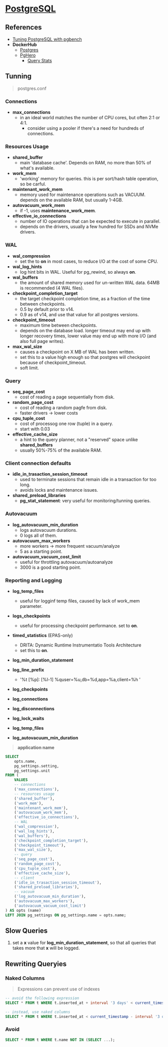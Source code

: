 # [PostgreSQL](https://www.postgresql.org/)

## References

-   [Tuning PostgreSQL with pgbench](https://www.cloudbees.com/blog/tuning-postgresql-with-pgbench)
-   **DockerHub**
    -   [Postgres](https://hub.docker.com/_/postgres)
    -   [PgHero](https://hub.docker.com/r/ankane/pghero)
        -   [Query Stats](https://github.com/ankane/pghero/blob/master/guides/Query-Stats.md)

## Tunning

> postgres.conf

### Connections

-   **max_connections**
    -   in an ideal world matches the number of CPU cores, but often 2:1 or 4:1.
        -   consider using a pooler if there's a need for hundreds of connections.

### Resources Usage

-   **shared_buffer**
    -   main 'database cache'. Depends on RAM, no more than 50% of what's available.
-   **work_mem**
    -   'working' memory for queries. this is per sort/hash table operation, so be carful.
-   **maintenant_work_mem**
    -   memory used for maintenance operations such as VACUUM. depends on the available RAM, but usually 1-4GB.
-   **autovacuum_work_mem**
    -   if -1, uses **maintenance_work_mem**.
-   **effective_io_connections**
    -   number of IO operations that can be expected to execute in parallel.
    -   depends on the drivers, usually a few hundred for SSDs and NVMe drivers.

### WAL

-   **wal_compression**
    -   set the to **on** in most cases, to reduce I/O at the cost of some CPU.
-   **wal_log_hints**
    -   log hint bits in WAL. Useful for pg_rewind, so always **on**.
-   **wal_buffers**
    -   the amount of shared memory used for un-written WAL data. 64MB is recommended (4 WAL files).
-   **checkpoint_completion_target**
    -   the target checkpoint completion time, as a fraction of the time between checkpoints.
    -   0.5 by default prior to v14.
    -   0.9 as of v14, and use that value for all postgres versions.
-   **checkpoint_timeout**
    -   maximum time between checkpoints.
    -   depends on the database load. longer timeout may end up with longer recovery times, lower value may end up with more I/O (and also full page writes).
-   **max_wal_size**
    -   causes a checkpoint on X MB of WAL has been written.
    -   set this to a value high enough so that postgres will checkpoint because of checkpoint_timeout.
    -   soft limit.

### Query

-   **seq_page_cost**
    -   cost of reading a page sequentially from disk.
-   **random_page_cost**
    -   cost of reading a random pagfe from disk.
    -   faster drivers -> lower costs
-   **cpu_tuple_cost**
    -   cost of processog one row (tuple) in a query.
    -   start with 0.03
-   **effective_cache_size**
    -   a hint to the query planner, not a "reserved" space unlike **shared_buffers**
    -   usually 50%-75% of the available RAM.

### Client connection defaults

-   **idle_in_trasaction_session_timeout**
    -   used to terminate sessions that remain idle in a transaction for too long.
    -   avoids locks and maintenance issues.
-   **shared_preload_libraries**
    -   **pg_stat_statement**: very useful for monitoring/tunning queries.

### Autovacuum
-   **log_autovacuum_min_duration**
    -   logs autovacuum durations.
    -   0 logs all of them.
-   **autovacuum_max_workers**
    -   more workers -> more frequent vacuum/analyze
    -   5 as a starting point.
-  **autovacuum_vacuum_cost_limit**
    -   useful for throttling autovacuum/autoanalyze
    -   3000 is a good starting point.

### Reporting and Logging
-   **log_temp_files**
    -   useful for logginf temp files, caused by lack of work_mem parameter.
-   **logs_checkpoints**
    -   useful for processing checkpoint performance. set to **on**.
-   **timed_statistics** (EPAS-only)
    -   DRITA: Dynamic Runtime Instrumentatio Tools Architecture
    -   set this to **on**.

-   **log_min_duration_statement**
-   **log_line_prefix**
    -   '%t [%p]: [%l-1] %quser=%u,db=%d,app=%a,client=%h '
-   **log_checkpoints**
-   **log_connections**
-   **log_disconnections**
-   **log_lock_waits**
-   **log_temp_files**
-   **log_autovacuum_min_duration**

> **application name**

```sql
SELECT
    opts.name,
    pg_settings.setting,
    pg_settings.unit
FROM (
    VALUES
    -- connections
    ('max_connections'),
    -- resources usage
    ('shared_buffer'),
    ('work_mem'),
    ('maintenant_work_mem'),
    ('autovacuum_work_mem'),
    ('effective_io_connections'),
    -- WAL
    ('wal_compression'),
    ('wal_log_hints'),
    ('wal_buffers'),
    ('checkpoint_completion_target'),
    ('checkpoint_timeout'),
    ('max_wal_size'),
    -- query
    ('seq_page_cost'),
    ('random_page_cost'),
    ('cpu_tuple_cost'),
    ('effective_cache_size'),
    -- client
    ('idle_in_trasaction_session_timeout'),
    ('shared_preload_libraries'),
    -- vacuum
    ('log_autovacuum_min_duration'),
    ('autovacuum_max_workers'),
    ('autovacuum_vacuum_cost_limit')
) AS opts (name)
LEFT JOIN pg_settings ON pg_settings.name = opts.name;
```

## Slow Queries

1. set a **x** value for **log_min_duration_statement**, so that all queries that takes more that **x** will be logged.

## Rewriting Queryies

### Naked Columns

> Expressions can prevent use of indexes

```sql
-- avoid the following expression
SELECT * FROM t WHERE t.inserted_at + interval '3 days' < current_timestamp;
```

```sql
-- instead, use naked columns
SELECT * FROM t WHERE t.inserted_at < current_timestamp - interval '3 days';
```

### Avoid

```sql
SELECT * FROM t WHERE t.name NOT IN (SELECT ...);
```

